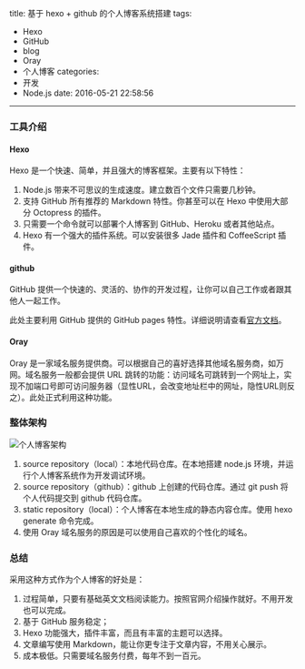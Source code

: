 title: 基于 hexo + github 的个人博客系统搭建
tags:
  - Hexo
  - GitHub
  - blog
  - Oray
  - 个人博客
categories:
  - 开发
  - Node.js
date: 2016-05-21 22:58:56
---

### 工具介绍
#### Hexo

Hexo 是一个快速、简单，并且强大的博客框架。主要有以下特性：

1. Node.js 带来不可思议的生成速度。建立数百个文件只需要几秒钟。
2. 支持 GitHub 所有推荐的 Markdown 特性。你甚至可以在 Hexo 中使用大部分 Octopress 的插件。
3. 只需要一个命令就可以部署个人博客到 GitHub、Heroku 或者其他站点。
4. Hexo 有一个强大的插件系统。可以安装很多 Jade 插件和 CoffeeScript 插件。

<!-- more -->

#### github

GitHub 提供一个快速的、灵活的、协作的开发过程，让你可以自己工作或者跟其他人一起工作。

此处主要利用 GitHub 提供的 GitHub pages 特性。详细说明请查看[官方文档](https://pages.github.com/)。

#### Oray

Oray 是一家域名服务提供商。可以根据自己的喜好选择其他域名服务商，如万网。域名服务一般都会提供 URL 跳转的功能：访问域名可跳转到一个网址上，实现不加端口号即可访问服务器（显性URL，会改变地址栏中的网址，隐性URL则反之）。此处正式利用这种功能。

### 整体架构

![个人博客架构](/uploads/20160521/personal-blog-site.png)

1. source repository（local）：本地代码仓库。在本地搭建 node.js 环境，并运行个人博客系统作为开发调试环境。
2. source repository（github）：github 上创建的代码仓库。通过 git push 将个人代码提交到 github 代码仓库。
3. static repository（local）：个人博客在本地生成的静态内容仓库。使用 hexo generate 命令完成。
4. 使用 Oray 域名服务的原因是可以使用自己喜欢的个性化的域名。

### 总结

采用这种方式作为个人博客的好处是：
1. 过程简单，只要有基础英文文档阅读能力。按照官网介绍操作就好。不用开发也可以完成。
2. 基于 GitHub 服务稳定；
3. Hexo 功能强大，插件丰富，而且有丰富的主题可以选择。
4. 文章编写使用 Markdown，能让你更专注于文章内容，不用关心展示。
5. 成本极低。只需要域名服务付费，每年不到一百元。
